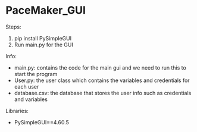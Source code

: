 # PaceMaker_GUI

Steps:

1. pip install PySimpleGUI
2. Run main.py for the GUI

Info:

- main.py: contains the code for the main gui and we need to run this to start the program
- User.py: the user class which contains the variables and credentials for each user
- database.csv: the database that stores the user info such as credentials and variables

Libraries:

- PySimpleGUI==4.60.5
